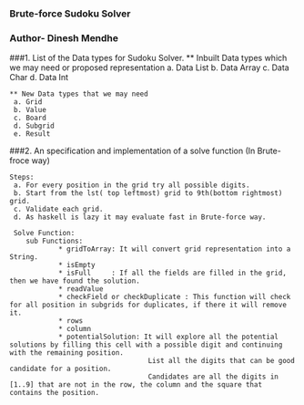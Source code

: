 ### Brute-force Sudoku Solver
### Author- Dinesh Mendhe

###1. List of the Data types for Sudoku Solver.
	** Inbuilt Data types which we may need or proposed representation
	 a. Data List
	 b. Data Array
	 c. Data Char
	 d. Data Int
	 
	** New Data types that we may need
	 a. Grid
	 b. Value
	 c. Board
	 d. Subgrid
	 e. Result
	 
###2. An specification and implementation of a solve function (In Brute-froce way)

	Steps:
	 a. For every position in the grid try all possible digits.
	 b. Start from the lst( top leftmost) grid to 9th(bottom rightmost) grid.
	 c. Validate each grid.
	 d. As haskell is lazy it may evaluate fast in Brute-force way.
	 
	 Solve Function: 
	 	sub Functions:
				* gridToArray: It will convert grid representation into a String.
				* isEmpty
				* isFull     : If all the fields are filled in the grid, then we have found the solution.
				* readValue
				* checkField or checkDuplicate : This function will check for all position in subgrids for duplicates, if there it will remove it.
				* rows
				* column
				* potentialSolution: It will explore all the potential solutions by filling this cell with a possible digit and continuing with the remaining position. 
									  List all the digits that can be good candidate for a position. 
									  Candidates are all the digits in [1..9] that are not in the row, the column and the square that contains the position.
